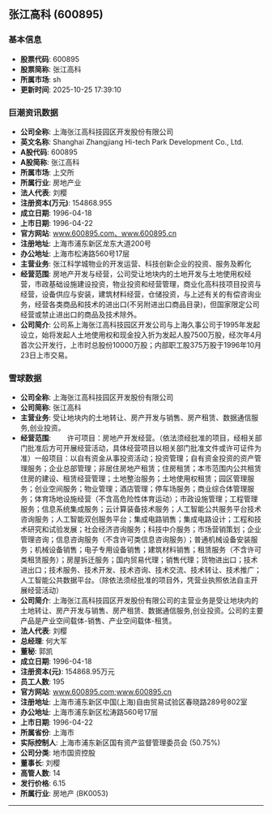 ## 张江高科 (600895)

### 基本信息

- **股票代码**: 600895
- **股票简称**: 张江高科
- **所属市场**: sh
- **更新时间**: 2025-10-25 17:39:10

### 巨潮资讯数据

- **公司全称**: 上海张江高科技园区开发股份有限公司
- **英文名称**: Shanghai Zhangjiang Hi-tech Park Development Co., Ltd.
- **A股代码**: 600895
- **A股简称**: 张江高科
- **所属市场**: 上交所
- **所属行业**: 房地产业
- **法人代表**: 刘樱
- **注册资本(万元)**: 154868.955
- **成立日期**: 1996-04-18
- **上市日期**: 1996-04-22
- **官方网站**: www.600895.com、www.600895.cn
- **注册地址**: 上海市浦东新区龙东大道200号
- **办公地址**: 上海市松涛路560号17层
- **主营业务**: 张江科学城物业的开发运营、科技创新企业的投资、服务及孵化
- **经营范围**: 房地产开发与经营，公司受让地块内的土地开发与土地使用权经营，市政基础设施建设投资，物业投资和经营管理，商业化高科技项目投资与经营，设备供应与安装，建筑材料经营，仓储投资，与上述有关的有偿咨询业务，经营各类商品和技术的进出口(不另附进出口商品目录)，但国家限定公司经营或禁止进出口的商品及技术除外。
- **公司简介**: 公司系上海张江高科技园区开发公司与上海久事公司于1995年发起设立，始将发起人土地使用权和现金投入折为发起人股7500万股，经次年4月首次公开发行，上市时总股份10000万股；内部职工股375万股于1996年10月23日上市交易。

### 雪球数据

- **公司全称**: 上海张江高科技园区开发股份有限公司
- **公司简称**: 张江高科
- **主营业务**: 受让地块内的土地转让、房产开发与销售、房产租赁、数据通信服务,创业投资。
- **经营范围**: 　　许可项目：房地产开发经营。（依法须经批准的项目，经相关部门批准后方可开展经营活动，具体经营项目以相关部门批准文件或许可证件为准）一般项目：以自有资金从事投资活动；投资管理；自有资金投资的资产管理服务；企业总部管理；非居住房地产租赁；住房租赁；本市范围内公共租赁住房的建设、租赁经营管理；土地整治服务；土地使用权租赁；园区管理服务；创业空间服务；物业管理；酒店管理；停车场服务；商业综合体管理服务；体育场地设施经营（不含高危险性体育运动）；市政设施管理；工程管理服务；信息系统集成服务；云计算装备技术服务；人工智能公共服务平台技术咨询服务；人工智能双创服务平台；集成电路销售；集成电路设计；工程和技术研究和试验发展；社会经济咨询服务；科技中介服务；市场营销策划；企业管理咨询；信息咨询服务（不含许可类信息咨询服务）；普通机械设备安装服务；机械设备销售；电子专用设备销售；建筑材料销售；租赁服务（不含许可类租赁服务）；房屋拆迁服务；国内贸易代理；销售代理；货物进出口；技术进出口；技术服务、技术开发、技术咨询、技术交流、技术转让、技术推广；人工智能公共数据平台。（除依法须经批准的项目外，凭营业执照依法自主开展经营活动）
- **公司简介**: 上海张江高科技园区开发股份有限公司的主营业务是受让地块内的土地转让、房产开发与销售、房产租赁、数据通信服务,创业投资。公司的主要产品是产业空间载体-销售、产业空间载体-租赁。
- **法人代表**: 刘樱
- **总经理**: 何大军
- **董秘**: 郭凯
- **成立日期**: 1996-04-18
- **注册资本(元)**: 154868.95万元
- **员工人数**: 195
- **官方网站**: www.600895.com;www.600895.cn
- **注册地址**: 上海市浦东新区中国(上海)自由贸易试验区春晓路289号802室
- **办公地址**: 上海市浦东新区松涛路560号17层
- **上市日期**: 1996-04-22
- **所属省份**: 上海市
- **实际控制人**: 上海市浦东新区国有资产监督管理委员会 (50.75%)
- **公司分类**: 地市国资控股
- **董事长**: 刘樱
- **高管人数**: 14
- **发行价格**: 6.15
- **所属行业**: 房地产 (BK0053)

---